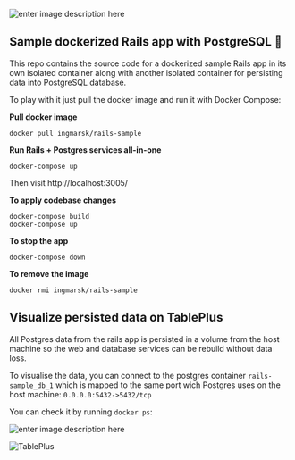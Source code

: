 ![enter image description here](https://nayan.co/blog/Rails/rails-docker/rails-docker.jpg)

## Sample dockerized Rails app with PostgreSQL :whale:

This repo contains the source code for a dockerized sample Rails app in its own isolated container along with another isolated container for persisting data into PostgreSQL database.

To play with it just pull the docker image and run it with Docker Compose:

**Pull docker image**
```
docker pull ingmarsk/rails-sample
```

**Run Rails + Postgres services all-in-one**
```
docker-compose up
```

Then visit http://localhost:3005/

**To apply codebase changes**
```
docker-compose build
docker-compose up
```

**To stop the app**
```
docker-compose down
```

**To remove the image**
```
docker rmi ingmarsk/rails-sample
```

## Visualize persisted data on TablePlus

All Postgres data from the rails app is persisted in a volume from the host machine so the web and database services can be rebuild without data loss.

To visualise the data, you can connect to the postgres container `rails-sample_db_1`  which is mapped to the same port wich Postgres uses on the host machine: `0.0.0.0:5432->5432/tcp`

You can check it by running `docker ps`:

![enter image description here](https://i.ibb.co/dDR28L8/Screenshot-2021-04-05-at-21-08-10.png)

![TablePlus](https://i.ibb.co/6bnHP7X/Screenshot-2021-04-05-at-20-54-35.png)
